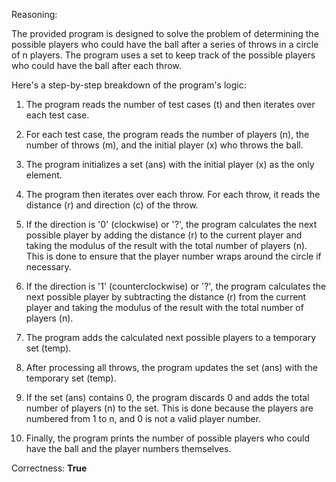 Reasoning:

The provided program is designed to solve the problem of determining the possible players who could have the ball after a series of throws in a circle of n players. The program uses a set to keep track of the possible players who could have the ball after each throw.

Here's a step-by-step breakdown of the program's logic:

1. The program reads the number of test cases (t) and then iterates over each test case.

2. For each test case, the program reads the number of players (n), the number of throws (m), and the initial player (x) who throws the ball.

3. The program initializes a set (ans) with the initial player (x) as the only element.

4. The program then iterates over each throw. For each throw, it reads the distance (r) and direction (c) of the throw.

5. If the direction is '0' (clockwise) or '?', the program calculates the next possible player by adding the distance (r) to the current player and taking the modulus of the result with the total number of players (n). This is done to ensure that the player number wraps around the circle if necessary.

6. If the direction is '1' (counterclockwise) or '?', the program calculates the next possible player by subtracting the distance (r) from the current player and taking the modulus of the result with the total number of players (n).

7. The program adds the calculated next possible players to a temporary set (temp).

8. After processing all throws, the program updates the set (ans) with the temporary set (temp).

9. If the set (ans) contains 0, the program discards 0 and adds the total number of players (n) to the set. This is done because the players are numbered from 1 to n, and 0 is not a valid player number.

10. Finally, the program prints the number of possible players who could have the ball and the player numbers themselves.

Correctness: **True**